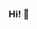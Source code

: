 ### Hi! 👋

<!--
**QuyHoang222/QuyHoang222** is a ✨ _special_ ✨ repository because its `README.md` (this file) appears on your GitHub profile.

Here are some ideas to get you started:

- 🔭 I’m currently working on ...
- 🌱 I’m currently learning C++ and C#.
- 👯 I’m looking to collaborate on game developing.
- 🤔 I’m looking for help with game engine.
- 💬 Ask me about ...
- 📫 How to reach me: ...
- 😄 Pronouns: ...
- ⚡ Fun fact: ...
-->
